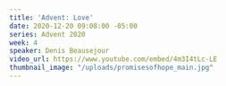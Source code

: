 ```yaml
---
title: 'Advent: Love'
date: 2020-12-20 09:08:00 -05:00
series: Advent 2020
week: 4
speaker: Denis Beausejour
video_url: https://www.youtube.com/embed/4m3I4tLc-LE
thumbnail_image: "/uploads/promisesofhope_main.jpg"
---
```


